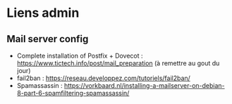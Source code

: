 # Liens admin

## Mail server config

* Complete installation of Postfix + Dovecot : https://www.tictech.info/post/mail_preparation (à remettre au gout du jour)
* fail2ban : https://reseau.developpez.com/tutoriels/fail2ban/
* Spamassassin : https://vorkbaard.nl/installing-a-mailserver-on-debian-8-part-6-spamfiltering-spamassassin/
